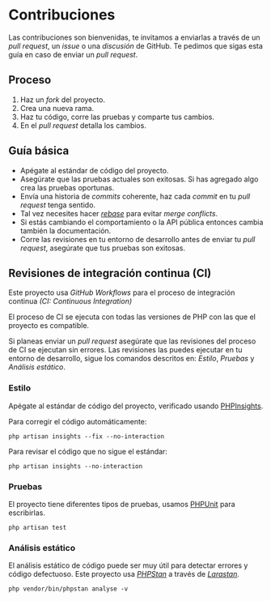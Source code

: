 # Contribuciones

Las contribuciones son bienvenidas, te invitamos a enviarlas a través de un *pull request*, un *issue*
o una *discusión* de GitHub. Te pedimos que sigas esta guía en caso de enviar un *pull request*.

## Proceso

1. Haz un *fork* del proyecto.
1. Crea una nueva rama.
1. Haz tu código, corre las pruebas y comparte tus cambios.
1. En el *pull request* detalla los cambios.

## Guía básica

* Apégate al estándar de código del proyecto.
* Asegúrate que las pruebas actuales son exitosas. Si has agregado algo crea las pruebas oportunas.
* Envía una historia de *commits* coherente, haz cada *commit* en tu *pull request* tenga sentido.
* Tal vez necesites hacer *[rebase](https://git-scm.com/book/en/v2/Git-Branching-Rebasing)* para evitar *merge conflicts*.
* Si estás cambiando el comportamiento o la API pública entonces cambia también la documentación.
* Corre las revisiones en tu entorno de desarrollo antes de enviar tu *pull request*, asegúrate que tus pruebas son exitosas.

## Revisiones de integración continua (CI)

Este proyecto usa *GitHub Workflows* para el proceso de integración continua *(CI: Continuous Integration)* 

El proceso de CI se ejecuta con todas las versiones de PHP con las que el proyecto es compatible.

Si planeas enviar un *pull request* asegúrate que las revisiones del proceso de CI se ejecutan sin errores.
Las revisiones las puedes ejecutar en tu entorno de desarrollo, sigue los comandos descritos en:
*Estilo*, *Pruebas* y *Análisis estático*.

### Estilo

Apégate al estándar de código del proyecto, verificado usando [PHPInsights][].

Para corregir el código automáticamente:

```shell
php artisan insights --fix --no-interaction
```

Para revisar el código que no sigue el estándar:

```shell
php artisan insights --no-interaction
```

### Pruebas

El proyecto tiene diferentes tipos de pruebas, usamos [PHPUnit][] para escribirlas.

```shell
php artisan test
```

### Análisis estático

El análisis estático de código puede ser muy útil para detectar errores y código defectuoso.
Este proyecto usa *[PHPStan][]* a través de *[Larastan][]*.

```shell
php vendor/bin/phpstan analyse -v
```

[PHPInsights]: https://phpinsights.com/
[PHPUnit]: https://phpunit.de/
[PHPStan]: https://github.com/phpstan/phpstan
[Larastan]: https://github.com/nunomaduro/larastan
